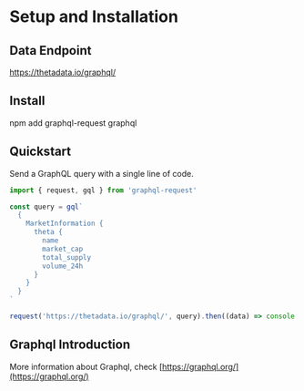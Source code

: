 # Setup and Installation

## Data Endpoint

https://thetadata.io/graphql/

## Install

npm add graphql-request graphql

## Quickstart

Send a GraphQL query with a single line of code.

```javascript
import { request, gql } from 'graphql-request'

const query = gql`
  {
    MarketInformation {
      theta {
        name
        market_cap
        total_supply
        volume_24h
      }
    }
  }
`

request('https://thetadata.io/graphql/', query).then((data) => console.log(data))
```

## Graphql Introduction

More information about Graphql, check [https://graphql.org/](https://graphql.org/)
